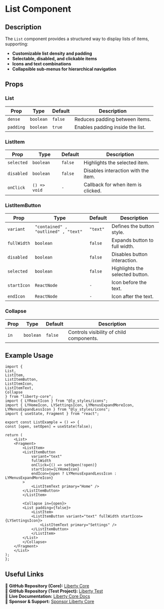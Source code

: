 # List Component


## Description
The `List` component provides a structured way to display lists of items, supporting:
- **Customizable list density and padding**
- **Selectable, disabled, and clickable items**
- **Icons and text combinations**
- **Collapsible sub-menus for hierarchical navigation**

## Props

### **List**
| Prop      | Type      | Default  | Description |
|-----------|----------|----------|-------------|
| `dense`  | `boolean` | `false` | Reduces padding between items. |
| `padding` | `boolean` | `true`  | Enables padding inside the list. |

### **ListItem**
| Prop      | Type      | Default  | Description |
|-----------|----------|----------|-------------|
| `selected` | `boolean` | `false` | Highlights the selected item. |
| `disabled` | `boolean` | `false` | Disables interaction with the item. |
| `onClick` | `() => void` | `-` | Callback for when item is clicked. |

### **ListItemButton**
| Prop      | Type      | Default  | Description |
|-----------|----------|----------|-------------|
| `variant` | `"contained" , "outlined" , "text"` | `"text"` | Defines the button style. |
| `fullWidth` | `boolean` | `false` | Expands button to full width. |
| `disabled` | `boolean` | `false` | Disables button interaction. |
| `selected` | `boolean` | `false` | Highlights the selected button. |
| `startIcon` | `ReactNode` | `-` | Icon before the text. |
| `endIcon` | `ReactNode` | `-` | Icon after the text. |

### **Collapse**
| Prop      | Type      | Default  | Description |
|-----------|----------|----------|-------------|
| `in` | `boolean` | `false` | Controls visibility of child components. |

## Example Usage
```tsx
import { 
List, 
ListItem, 
ListItemButton, 
ListItemIcon, 
ListItemText, 
Collapse 
} from "liberty-core";
import { LYReactIcon } from "@ly_styles/icons";
import { LYHomeIcon, LYSettingsIcon, LYMenusExpandMoreIcon, LYMenusExpandLessIcon } from "@ly_styles/icons";
import { useState, Fragment } from "react";

export const ListExample = () => {
const [open, setOpen] = useState(false);

return (
    <List>
    <Fragment>
        <ListItem>
        <ListItemButton
            variant="text"
            fullWidth
            onClick={() => setOpen(!open)}
            startIcon={LYHomeIcon}
            endIcon={open ? LYMenusExpandLessIcon : LYMenusExpandMoreIcon}
        >
            <ListItemText primary="Home" />
        </ListItemButton>
        </ListItem>

        <Collapse in={open}>
        <List padding={false}>
            <ListItem>
            <ListItemButton variant="text" fullWidth startIcon={LYSettingsIcon}>
                <ListItemText primary="Settings" />
            </ListItemButton>
            </ListItem>
        </List>
        </Collapse>
    </Fragment>
    </List>
);
};
```

## Useful Links
🔗 **GitHub Repository (Core):** [Liberty Core](https://github.com/fblettner/liberty-core/)  
🔗 **GitHub Repository (Test Project):** [Liberty Test](https://github.com/fblettner/liberty-test/)  
📖 **Live Documentation:** [Liberty Core Docs](https://docs.nomana-it.fr/liberty-core/)  
💖 **Sponsor & Support:** [Sponsor Liberty Core](https://github.com/sponsors/fblettner) 